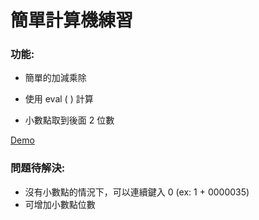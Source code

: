 # 簡單計算機練習

### 功能:

- 簡單的加減乘除

- 使用 eval ( ) 計算

- 小數點取到後面 2 位數

[Demo](http://damaged-flock.surge.sh/)

### 問題待解決:

- 沒有小數點的情況下，可以連續鍵入 0 (ex: 1 + 0000035)
- 可增加小數點位數
